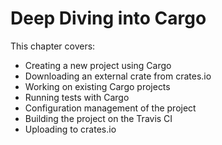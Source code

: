 # Deep Diving into Cargo

This chapter covers:
- Creating a new project using Cargo
- Downloading an external crate from crates.io
- Working on existing Cargo projects
- Running tests with Cargo
- Configuration management of the project
- Building the project on the Travis CI
- Uploading to crates.io
